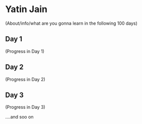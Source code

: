 # Yatin Jain
(About/info/what are you gonna learn  in the following 100 days)

## Day 1
(Progress in Day 1)

## Day 2
(Progress in Day 2)

## Day 3
(Progress in Day 3)

....and soo on
